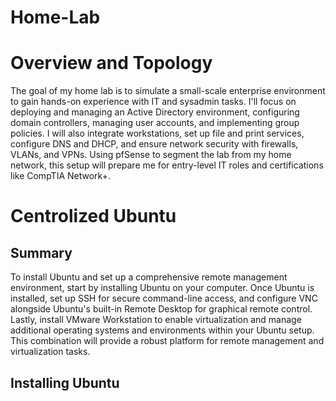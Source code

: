 # Home-Lab
<h1>Overview and Topology</h1>
<p>The goal of my home lab is to simulate a small-scale enterprise environment to gain hands-on experience with IT and sysadmin tasks. I'll focus on deploying and managing an Active Directory environment, configuring domain controllers, managing user accounts, and implementing group policies. I will also integrate workstations, set up file and print services, configure DNS and DHCP, and ensure network security with firewalls, VLANs, and VPNs. Using pfSense to segment the lab from my home network, this setup will prepare me for entry-level IT roles and certifications like CompTIA Network+.</p>



<h1>Centrolized Ubuntu</h1>

<h2>Summary</h2>
<p>To install Ubuntu and set up a comprehensive remote management environment, start by installing Ubuntu on your computer. Once Ubuntu is installed, set up SSH for secure command-line access, and configure VNC alongside Ubuntu's built-in Remote Desktop for graphical remote control. Lastly, install VMware Workstation to enable virtualization and manage additional operating systems and environments within your Ubuntu setup. This combination will provide a robust platform for remote management and virtualization tasks.</p>

<h2>Installing Ubuntu</h2>
<p></p>
